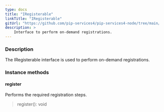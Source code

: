```yaml
---
type: docs
title: "IRegisterable"
linkTitle: "IRegisterable"
gitUrl: "https://github.com/pip-services4/pip-services4-node/tree/main/pip-services4-http-node"
description: >
    Interface to perform on-demand registrations.
---
```


### Description

The IRegisterable interface is used to perform on-demand registrations.

### Instance methods

#### register
Performs the required registration steps.

> register(): void


